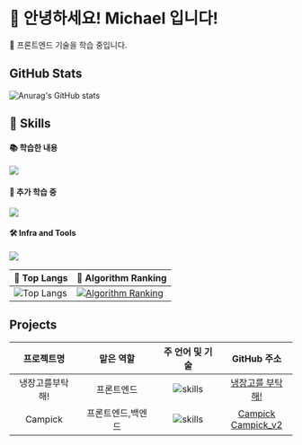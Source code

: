 <!--
**leedbswo107/leedbswo107** is a ✨ _special_ ✨ repository because its `README.md` (this file) appears on your GitHub profile.

Here are some ideas to get you started:

- 🔭 I’m currently working on ...
- 🌱 I’m currently learning ...
- 👯 I’m looking to collaborate on ...
- 🤔 I’m looking for help with ...
- 💬 Ask me about ...
- 📫 How to reach me: ...
- 😄 Pronouns: ...
- ⚡ Fun fact: ...
-->
<!-- Header 인삿말-->



<!-- ![Waving](https://capsule-render.vercel.app/api?type=waving&height=200&text=Good%20Day%20To%20Code!&fontAlign=40&fontAlignY=40&color=gradient) -->

<!-- ![Waving](https://capsule-render.vercel.app/api?type=venom&height=300&color=gradient&text=Engineer&reversal=false&fontAlign=50&textBg=false&animation=twinkling&desc=for%20Frontend&descAlignY=65&fontAlignY=45) -->

# 🙇 안녕하세요! Michael 입니다!
🔭 프론트엔드 기술을 학습 중입니다.

<!-- [![Hits](https://hits.seeyoufarm.com/api/count/incr/badge.svg?url=https%3A%2F%2Fgithub.com%2Fleedbswo107&count_bg=%2379C83D&title_bg=%23555555&icon=&icon_color=%23E7E7E7&title=hits&edge_flat=false)](https://hits.seeyoufarm.com) -->

## GitHub Stats

![Anurag's GitHub stats](https://github-readme-stats.vercel.app/api?username=leedbswo107&show_icons=true&theme=dracula)

<!-- * 프론트엔드  -->

<!-- 소개 및 수상 내역 관련적기 -->

<!-- Body -->

## 🦾 Skills
<!-- ![java](https://img.shields.io/badge/java-ffffff.svg?&style=for-the-badge&logo=openjdk&logoColor=black) -->
<!-- ![spring](https://img.shields.io/badge/spring-6DB33F.svg?&style=for-the-badge&logo=spring&logoColor=white) -->
<!-- ![python](https://img.shields.io/badge/python-3776AB.svg?&style=for-the-badge&logo=python&logoColor=white) -->
<!-- ![django](https://img.shields.io/badge/django-092E20.svg?&style=for-the-badge&logo=django&logoColor=white)<br> -->
<!-- ![html5](https://img.shields.io/badge/html5-E34F26.svg?&style=for-the-badge&logo=html5&logoColor=white) -->
<!-- ![css3](https://img.shields.io/badge/css3-1572B6.svg?&style=for-the-badge&logo=css3&logoColor=white) -->
<!-- ![javascript](https://img.shields.io/badge/javascript-F7DF1E.svg?&style=for-the-badge&logo=javascript&logoColor=white) -->
<!-- ![react](https://img.shields.io/badge/react-61DAFB.svg?&style=for-the-badge&logo=react&logoColor=white) -->
<!-- ![mongoDB](https://img.shields.io/badge/mongodb-47A248.svg?&style=for-the-badge&logo=mongodb&logoColor=white) -->

#### **📚 학습한 내용**

<p>
  <a href="https://skillicons.dev">
    <img src="https://skillicons.dev/icons?i=html,css,javascript,typescript,react,mongodb" />
  </a>
</p>
<!-- ![dart](https://img.shields.io/badge/dart-0175C2.svg?&style=for-the-badge&logo=dart&logoColor=white) -->
<!-- ![flutter](https://img.shields.io/badge/flutter-02569B.svg?&style=for-the-badge&logo=flutter&logoColor=white) -->

<!-- ![vuedotjs](https://img.shields.io/badge/vue.js-4FC08D.svg?&style=for-the-badge&logo=vuedotjs&logoColor=white) -->

#### **🐌 추가 학습 중**

<!-- ![bootstrap](https://img.shields.io/badge/bootstrap-6D4C9F.svg?&style=for-the-badge&logo=bootstrap&logoColor=white) -->
<!-- ![node.js](https://img.shields.io/badge/node.js-339933.svg?&style=for-the-badge&logo=node.js&logoColor=white)  -->
<!-- ![express](https://img.shields.io/badge/express-000000.svg?&style=for-the-badge&logo=express&logoColor=white)  -->
<!-- ![redux](https://img.shields.io/badge/redux-764ABC.svg?&style=for-the-badge&logo=redux&logoColor=white)  -->
<!--![mysql](https://img.shields.io/badge/mysql-4479A1.svg?&style=for-the-badge&logo=mysql&logoColor=white)  -->
<!-- ![typescript](https://img.shields.io/badge/typescript-3178C6.svg?&style=for-the-badge&logo=typescript&logoColor=white)  -->

<p>
  <a href="https://skillicons.dev">
    <img src="https://skillicons.dev/icons?i=nodejs,express,redux,nextjs,styledcomponents" />
  </a>
</p>

#### **🛠️ Infra and Tools**

<!-- ![linux](https://img.shields.io/badge/linux-FCC624.svg?&style=for-the-badge&logo=linux&logoColor=white) -->
<!-- ![git](https://img.shields.io/badge/git-F05032.svg?&style=for-the-badge&logo=git&logoColor=white) -->
<!-- ![github](https://img.shields.io/badge/github-181717.svg?&style=for-the-badge&logo=github&logoColor=white) -->
<!-- ![vscode](https://img.shields.io/badge/vscode-007ACC.svg?&style=for-the-badge&logo=visualstudiocode&logoColor=white) -->
<!-- ![npm](https://img.shields.io/badge/npm-CB3837.svg?&style=for-the-badge&logo=npm&logoColor=white) -->
<!-- ![figma](https://img.shields.io/badge/figma-F24E1E.svg?&style=for-the-badge&logo=figma&logoColor=white) -->
<!-- ![aws](https://img.shields.io/badge/aws-232F3E.svg?&style=for-the-badge&logo=amazonaws&logoColor=white) -->
<!-- ![colab](https://img.shields.io/badge/colab-F9AB00.svg?&style=for-the-badge&logo=googlecolab&logoColor=white)<br> -->
<!-- ![eclipse](https://img.shields.io/badge/eclipse-2C2255.svg?&style=for-the-badge&logo=eclipseide&logoColor=white) -->
<!-- ![intellij](https://img.shields.io/badge/intellij-000000.svg?&style=for-the-badge&logo=intellijidea&logoColor=white) -->
<!-- ![pycharm](https://img.shields.io/badge/pycharm-000000.svg?&style=for-the-badge&logo=pycharm&logoColor=white) -->
<!-- ![slack](https://img.shields.io/badge/slack-4A154B.svg?&style=for-the-badge&logo=slack&logoColor=white) -->
<!-- ![notion](https://img.shields.io/badge/notion-000000.svg?&style=for-the-badge&logo=notion&logoColor=white) -->

<p>
  <a href="https://skillicons.dev">
    <img src="https://skillicons.dev/icons?i=git,github,vscode,androidstudio,npm,figma,notion,discord" />
  </a>
</p>

|🚌 Top Langs|🚩 Algorithm Ranking|
|------------|-------------|
|![Top Langs](https://github-readme-stats.vercel.app/api/top-langs/?username=leedbswo107&layout=compact)|[![Algorithm Ranking](https://mazassumnida.wtf/api/v2/generate_badge?boj=leedbswo107)](https://solved.ac/profile/leedbswo107)|
<!-- 
### 🚌 Top Langs
![Top Langs](https://github-readme-stats.vercel.app/api/top-langs/?username=leedbswo107&layout=compact) -->
<!-- Footer (x) 요새는 끝까지 글을 읽는 사람이 많이 없어서 헤더에 다 넣는 추세. -->

## Projects
|프로젝트명|맡은 역할|주 언어 및 기술|GitHub 주소|
|:-------:|:-------:|:------:|:----------:|
|냉장고를부탁해!|프론트엔드|![skills](https://skillicons.dev/icons?i=dart,flutter)|[냉장고를 부탁해!](https://github.com/osamhack2022-v2/APP_FreshPlus_TakeCareMyRefrigerator)|
|Campick|프론트엔드,백엔드|![skills](https://skillicons.dev/icons?i=react,nodejs,mongodb)|[Campick](https://github.com/team4-campick/campick-client) <br/> [Campick_v2](https://github.com/leedbswo107/campick-client-v2)|
